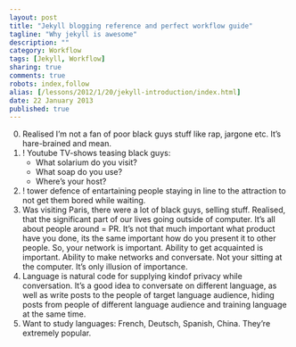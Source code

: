 ```yaml
---
layout: post
title: "Jekyll blogging reference and perfect workflow guide"
tagline: "Why jekyll is awesome"
description: ""
category: Workflow
tags: [Jekyll, Workflow]
sharing: true
comments: true
robots: index,follow
alias: [/lessons/2012/1/20/jekyll-introduction/index.html]
date: 22 January 2013
published: true
---
```


0. Realised I’m not a fan of poor black guys stuff like rap, jargone etc. It’s hare-brained and mean.
1. ! Youtube TV-shows teasing black guys:
	* What solarium do you visit?
	* What soap do you use?
	* Where’s your host?
2. ! tower defence of entartaining people staying in line to the attraction to not get them bored while waiting.
3. Was visiting Paris, there were a lot of black guys, selling stuff. Realised, that the significant part of our lives going outside of computer. It’s all about people around = PR. It’s not that much important what product have you done, its the same important how do you present it to other people.
So, your network is important. Ability to get acquainted is important. Ability to make networks and conversate. Not your sitting at the computer. It’s only illusion of importance.
4. Language is natural code for supplying kindof privacy while conversation. It’s a good idea to conversate on different language, as well as write posts to the people of target language audience, hiding posts from people of different language audience and training language at the same time.
5. Want to study languages: French, Deutsch, Spanish, China. They’re extremely popular.